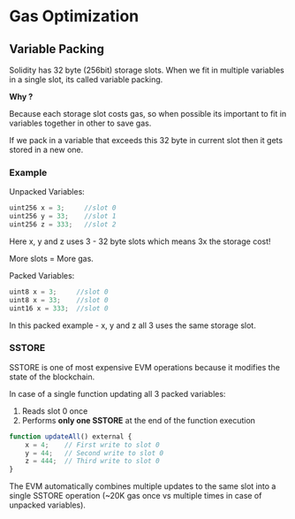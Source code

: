 # Gas Optimization

## Variable Packing

Solidity has 32 byte (256bit) storage slots. When we fit in multiple variables in a single slot, its called variable packing.

**Why ?**

Because each storage slot costs gas, so when possible its important to fit in variables together in other to save gas.

If we pack in a variable that exceeds this 32 byte in current slot then it gets stored in a new one.

### **Example**

Unpacked Variables:

```jsx
uint256 x = 3;     //slot 0
uint256 y = 33;    //slot 1
uint256 z = 333;   //slot 2
```

Here x, y and z uses 3 - 32 byte slots which means 3x the storage cost!

More slots = More gas.

Packed Variables:

```jsx
uint8 x = 3;     //slot 0
uint8 x = 33;    //slot 0
uint16 x = 333;  //slot 0
```

In this packed example - x, y and z all 3 uses the same storage slot.

### SSTORE

SSTORE is one of most expensive EVM operations because it modifies the state of the blockchain.

In case of a single function updating all 3 packed variables:

1. Reads slot 0 once
2. Performs **only one SSTORE** at the end of the function execution

```jsx
function updateAll() external {
    x = 4;    // First write to slot 0
    y = 44;   // Second write to slot 0
    z = 444;  // Third write to slot 0
}
```

The EVM automatically combines multiple updates to the same slot into a single SSTORE operation (~20K gas once vs multiple times in case of unpacked variables).
